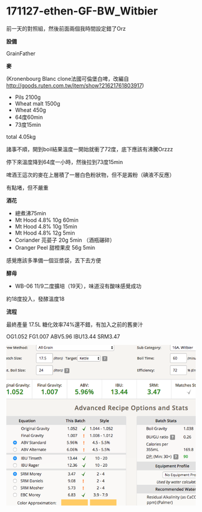 # 171127-ethen-GF-BW_Witbier

前一天的對照組，然後前面兩個我時間設定錯了Orz

**設備**

GrainFather

**麥**

(Kronenbourg Blanc clone法國可倫堡白啤，改編自 <http://goods.ruten.com.tw/item/show?21621761803917>)

* Pils 2100g
* Wheat malt 1500g
* Wheat 450g
* 64度60min
* 73度15min

total 4.05kg

諸事不順，開到boil結果溫度一開始就衝了72度，底下應該有沸騰Orzzz

停下來溫度降到64度一小時，然後拉到73度15min

啤酒王這次的麥在上層積了一層白色粉狀物，但不是澱粉（碘液不反應）

有點堵，但不嚴重

**酒花**

* 總煮沸75min
* Mt Hood 4.8% 10g 60min
* Mt Hood 4.8% 10g 15min
* Mt Hood 4.8% 12g 5min
* Coriander 芫荽子 20g 5min （酒瓶碾碎）
* Oranger Peel 甜橙果皮 56g 5min

感覺應該多準備一個豆漿袋，丟下去方便

**酵母**
 
* WB-06 11/9二度擴培（19天），味道沒有酸味感覺成功

約18度投入，發酵溫度18

**流程**

最終產量 17.5L 糖化效率74%還不錯，有加入之前的舊麥汁

OG1.052 FG1.007 ABV5.96 IBU13.44 SRM3.47 

![](../img/test81.png)